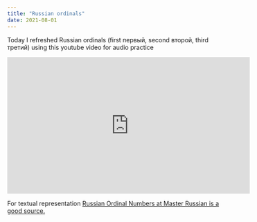 ```yaml
---
title: "Russian ordinals"
date: 2021-08-01
---
```


Today I refreshed Russian ordinals (first первый, second второй, third третий) using this youtube video for audio practice 

<div class="tube-embed">
<iframe width="560" height="315" src="https://www.youtube.com/embed/5FPGQc2xyWw" title="YouTube video player" frameborder="0" allow="accelerometer; autoplay; clipboard-write; encrypted-media; gyroscope; picture-in-picture" allowfullscreen></iframe>
</div>

For textual representation [Russian Ordinal Numbers at Master Russian is a good source.](http://masterrussian.com/numbers/ordinal_numbers.htm)
